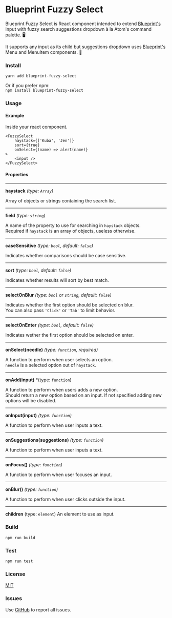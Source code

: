 Blueprint Fuzzy Select
======================

Blueprint Fuzzy Select is React component intended to extend  [Blueprint's](https://github.com/palantir/blueprint) Input with fuzzy search suggestions dropdown à la Atom's command palette. 🖥

It supports any input as its child but suggestions dropdown uses [Blueprint's](https://github.com/palantir/blueprint) Menu and MenuItem components. 💙

### Install
```yarn add blueprint-fuzzy-select```

Or if you prefer npm:  
```npm install blueprint-fuzzy-select```  

### Usage
#### Example
Inside your react component.
```
<FuzzySelect
	haystack={['Kuba', 'Jen']}
	sort={true}
	onSelect={(name) => alert(name)}
>
	<input />
</FuzzySelect>
```

#### Properties

---
**haystack** *(type: `Array`)*

Array of objects or strings containing the search list.

---
**field** *(type: `string`)*

A name of the property to use for searching in `haystack` objects.  
Required if `haystack` is an array of objects, useless otherwise.

---
**caseSensitive** *(type: `bool`, default: `false`)*

Indicates whether comparisons should be case sensitive.

---
**sort** *(type: `bool`, default: `false`)*

Indicates whether results will sort by best match.

---
**selectOnBlur** *(type: `bool` or `string`, default: `false`)*

Indicates whether the first option should be selected on blur.  
You can also pass `'Click'` or `'Tab'` to limit behavior.

---
**selectOnEnter** *(type: `bool`, default: `false`)*

Indicates wether the first option should be selected on enter.

--- 
**onSelect(needle)** *(type: `function`, required)*

A function to perform when user selects an option.  
`needle` is a selected option out of `haystack`.

---
**onAdd(input)** *(type: `function`)

A function to perform when users adds a new option.  
Should return a new option based on an input. 
If not specified adding new options will be disabled.

---
**onInput(input)** *(type: `function`)*

A function to perform when user inputs a text.

---
**onSuggestions(suggestions)** *(type: `function`)*

A function to perform when user inputs a text.

---
**onFocus()** *(type: `function`)*

A function to perform when user focuses an input.

---
**onBlur()** *(type: `function`)*

A function to perform when user clicks outside the input.

---
**children** (type: `element`)
An element to use as input.

### Build
`npm run build`

### Test
`npm run test`

### License
[MIT](LICENSE)

### Issues
Use [GitHub](https://github.com/Kuba77/blueprint-fuzzy-select/issues) to report all issues.
